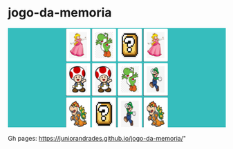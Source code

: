# jogo-da-memoria
 
 <img src="img/dio-m-game.png">

Gh pages: 
https://juniorandrades.github.io/jogo-da-memoria/"

